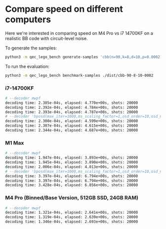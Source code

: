 # Compare speed on different computers

Here we're interested in comparing speed on M4 Pro vs i7 14700KF on a realistic BB code with circuit-level noise.

To generate the samples:

```sh
python3 -m qec_lego_bench generate-samples 'cbb(n=90,k=8,d=10,p=0.0002)' ./dist/cbb-90-8-10-0002 --shots 20000 --seed 123
```

To run the evaluation:

```sh
python3 -m qec_lego_bench benchmark-samples ./dist/cbb-90-8-10-0002
```

### i7-14700KF

```sh
# --decoder mwpf
decoding time: 2.385e-04s, elapsed: 4.770e+00s, shots: 20000
decoding time: 2.392e-04s, elapsed: 4.784e+00s, shots: 20000
decoding time: 2.393e-04s, elapsed: 4.787e+00s, shots: 20000
# --decoder 'bposd(max_iter=1000,ms_scaling_factor=1,osd_order=10,osd_method=osd_cs)'
decoding time: 2.300e-04s, elapsed: 4.599e+00s, shots: 20000
decoding time: 2.307e-04s, elapsed: 4.615e+00s, shots: 20000
decoding time: 2.344e-04s, elapsed: 4.687e+00s, shots: 20000
```

### M1 Max

```sh
# --decoder mwpf
decoding time: 1.947e-04s, elapsed: 3.893e+00s, shots: 20000
decoding time: 1.945e-04s, elapsed: 3.890e+00s, shots: 20000
decoding time: 2.006e-04s, elapsed: 4.013e+00s, shots: 20000
# --decoder 'bposd(max_iter=1000,ms_scaling_factor=1,osd_order=10,osd_method=osd_cs)'
decoding time: 3.397e-04s, elapsed: 6.794e+00s, shots: 20000
decoding time: 3.397e-04s, elapsed: 6.794e+00s, shots: 20000
decoding time: 3.428e-04s, elapsed: 6.856e+00s, shots: 20000
```

### M4 Pro (Binned/Base Version, 512GB SSD, 24GB RAM)
```sh
# --decoder mwpf
decoding time: 1.321e-04s, elapsed: 2.641e+00s, shots: 20000
decoding time: 1.319e-04s, elapsed: 2.639e+00s, shots: 20000
decoding time: 1.346e-04s, elapsed: 2.693e+00s, shots: 20000
```
